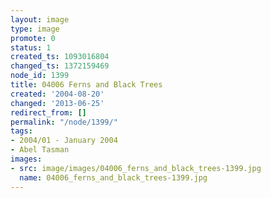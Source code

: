 ```yaml
---
layout: image
type: image
promote: 0
status: 1
created_ts: 1093016804
changed_ts: 1372159469
node_id: 1399
title: 04006 Ferns and Black Trees
created: '2004-08-20'
changed: '2013-06-25'
redirect_from: []
permalink: "/node/1399/"
tags:
- 2004/01 - January 2004
- Abel Tasman
images:
- src: image/images/04006_ferns_and_black_trees-1399.jpg
  name: 04006_ferns_and_black_trees-1399.jpg
---
```


